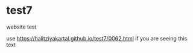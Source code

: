 # test7
website test 


use   https://halitziyakartal.github.io/test7/0062.html  if you are seeing this text
